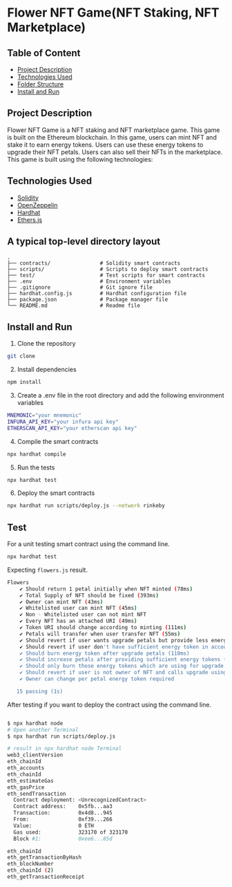 # Flower NFT Game(NFT Staking, NFT Marketplace)

## Table of Content

- [Project Description](#project-description)
- [Technologies Used](#technologies-used)
- [Folder Structure](#a-typical-top-level-directory-layout)
- [Install and Run](#install-and-run)

## Project Description

Flower NFT Game is a NFT staking and NFT marketplace game. This game is built on the Ethereum blockchain. In this game, users can mint NFT and stake it to earn energy tokens. Users can use these energy tokens to upgrade their NFT petals. Users can also sell their NFTs in the marketplace. This game is built using the following technologies:


## Technologies Used

- [Solidity](https://docs.soliditylang.org/en/v0.8.7/)
- [OpenZeppelin](https://docs.openzeppelin.com/contracts/4.x/)
- [Hardhat](https://hardhat.org/)
- [Ethers.js](https://docs.ethers.io/v5/)

## A typical top-level directory layout

    .
    ├── contracts/                # Solidity smart contracts
    ├── scripts/                  # Scripts to deploy smart contracts
    ├── test/                     # Test scripts for smart contracts
    ├── .env                      # Environment variables
    ├── .gitignore                # Git ignore file
    ├── hardhat.config.js         # Hardhat configuration file
    ├── package.json              # Package manager file
    └── README.md                 # Readme file

## Install and Run

1. Clone the repository

```bash
git clone
```

2. Install dependencies

```bash
npm install
```

3. Create a .env file in the root directory and add the following environment variables

```bash
MNEMONIC="your mnemonic"
INFURA_API_KEY="your infura api key"
ETHERSCAN_API_KEY="your etherscan api key"
```

4. Compile the smart contracts

```bash
npx hardhat compile
```

5. Run the tests

```bash
npx hardhat test
```

6. Deploy the smart contracts

```bash
npx hardhat run scripts/deploy.js --network rinkeby
```

## Test
For a unit testing smart contract using the command line.
```bash
npx hardhat test
```
Expecting `flowers.js` result.

```bash
Flowers
    ✔ Should return 1 petal initially when NFT minted (78ms)
    ✔ Total Supply of NFT should be fixed (393ms)
    ✔ Owner can mint NFT (43ms)
    ✔ Whitelisted user can mint NFT (45ms)
    ✔ Non - Whitelisted user can not mint NFT
    ✔ Every NFT has an attached URI (49ms)
    ✔ Token URI should change according to minting (111ms)
    ✔ Petals will transfer when user transfer NFT (55ms)
    ✔ Should revert if user wants upgrade petals but provide less energy tokens (107ms)
    ✔ Should revert if user don't have sufficient energy token in account (107ms)
    ✔ Should burn energy token after upgrade petals (110ms)
    ✔ Should increase petals after providing sufficient energy tokens (103ms)
    ✔ Should only burn those energy tokens which are using for upgrade (130ms)
    ✔ Should revert if user is not owner of NFT and calls upgrade using energy tokens (82ms)
    ✔ Owner can change per petal energy token required

   15 passing (1s)
```

After testing if you want to deploy the contract using the command line.

```bash

$ npx hardhat node
# Open another Terminal
$ npx hardhat run scripts/deploy.js

# result in npx hardhat node Terminal
web3_clientVersion
eth_chainId
eth_accounts
eth_chainId
eth_estimateGas
eth_gasPrice
eth_sendTransaction
  Contract deployment: <UnrecognizedContract>
  Contract address:    0x5fb...aa3
  Transaction:         0x4d8...945
  From:                0xf39...266
  Value:               0 ETH
  Gas used:            323170 of 323170
  Block #1:            0xee6...85d

eth_chainId
eth_getTransactionByHash
eth_blockNumber
eth_chainId (2)
eth_getTransactionReceipt

```

